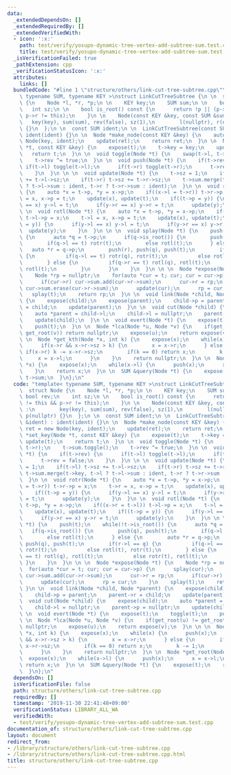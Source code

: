 ```yaml
---
data:
  _extendedDependsOn: []
  _extendedRequiredBy: []
  _extendedVerifiedWith:
  - icon: ':x:'
    path: test/verify/yosupo-dynamic-tree-vertex-add-subtree-sum.test.cpp
    title: test/verify/yosupo-dynamic-tree-vertex-add-subtree-sum.test.cpp
  _isVerificationFailed: true
  _pathExtension: cpp
  _verificationStatusIcon: ':x:'
  attributes:
    links: []
  bundledCode: "#line 1 \"structure/others/link-cut-tree-subtree.cpp\"\ntemplate<\
    \ typename SUM, typename KEY >\nstruct LinkCutTreeSubtree {\n \n  struct Node\
    \ {\n    Node *l, *r, *p;\n \n    KEY key;\n    SUM sum;\n \n    bool rev;\n \
    \   int sz;\n \n    bool is_root() const {\n      return !p || (p->l != this &&\
    \ p->r != this);\n    }\n \n    Node(const KEY &key, const SUM &sum) :\n     \
    \   key(key), sum(sum), rev(false), sz(1),\n        l(nullptr), r(nullptr), p(nullptr)\
    \ {}\n  };\n \n  const SUM ident;\n \n  LinkCutTreeSubtree(const SUM &ident) :\
    \ ident(ident) {}\n \n  Node *make_node(const KEY &key) {\n    auto ret = new\
    \ Node(key, ident);\n    update(ret);\n    return ret;\n  }\n \n  Node *set_key(Node\
    \ *t, const KEY &key) {\n    expose(t);\n    t->key = key;\n    update(t);\n \
    \   return t;\n  }\n \n  void toggle(Node *t) {\n    swap(t->l, t->r);\n    t->sum.toggle();\n\
    \    t->rev ^= true;\n  }\n \n  void push(Node *t) {\n    if(t->rev) {\n     \
    \ if(t->l) toggle(t->l);\n      if(t->r) toggle(t->r);\n      t->rev = false;\n\
    \    }\n  }\n \n \n  void update(Node *t) {\n    t->sz = 1;\n    if(t->l) t->sz\
    \ += t->l->sz;\n    if(t->r) t->sz += t->r->sz;\n    t->sum.merge(t->key, t->l\
    \ ? t->l->sum : ident, t->r ? t->r->sum : ident);\n  }\n \n  void rotr(Node *t)\
    \ {\n    auto *x = t->p, *y = x->p;\n    if((x->l = t->r)) t->r->p = x;\n    t->r\
    \ = x, x->p = t;\n    update(x), update(t);\n    if((t->p = y)) {\n      if(y->l\
    \ == x) y->l = t;\n      if(y->r == x) y->r = t;\n      update(y);\n    }\n  }\n\
    \ \n  void rotl(Node *t) {\n    auto *x = t->p, *y = x->p;\n    if((x->r = t->l))\
    \ t->l->p = x;\n    t->l = x, x->p = t;\n    update(x), update(t);\n    if((t->p\
    \ = y)) {\n      if(y->l == x) y->l = t;\n      if(y->r == x) y->r = t;\n    \
    \  update(y);\n    }\n  }\n \n \n  void splay(Node *t) {\n    push(t);\n    while(!t->is_root())\
    \ {\n      auto *q = t->p;\n      if(q->is_root()) {\n        push(q), push(t);\n\
    \        if(q->l == t) rotr(t);\n        else rotl(t);\n      } else {\n     \
    \   auto *r = q->p;\n        push(r), push(q), push(t);\n        if(r->l == q)\
    \ {\n          if(q->l == t) rotr(q), rotr(t);\n          else rotl(t), rotr(t);\n\
    \        } else {\n          if(q->r == t) rotl(q), rotl(t);\n          else rotr(t),\
    \ rotl(t);\n        }\n      }\n    }\n  }\n \n \n  Node *expose(Node *t) {\n\
    \    Node *rp = nullptr;\n    for(auto *cur = t; cur; cur = cur->p) {\n      splay(cur);\n\
    \      if(cur->r) cur->sum.add(cur->r->sum);\n      cur->r = rp;\n      if(cur->r)\
    \ cur->sum.erase(cur->r->sum);\n      update(cur);\n      rp = cur;\n    }\n \
    \   splay(t);\n    return rp;\n  }\n \n  void link(Node *child, Node *parent)\
    \ {\n    expose(child);\n    expose(parent);\n    child->p = parent;\n    parent->r\
    \ = child;\n    update(parent);\n  }\n \n  void cut(Node *child) {\n    expose(child);\n\
    \    auto *parent = child->l;\n    child->l = nullptr;\n    parent->p = nullptr;\n\
    \    update(child);\n  }\n \n  void evert(Node *t) {\n    expose(t);\n    toggle(t);\n\
    \    push(t);\n  }\n \n  Node *lca(Node *u, Node *v) {\n    if(get_root(u) !=\
    \ get_root(v)) return nullptr;\n    expose(u);\n    return expose(v);\n  }\n \n\
    \ \n  Node *get_kth(Node *x, int k) {\n    expose(x);\n    while(x) {\n      push(x);\n\
    \      if(x->r && x->r->sz > k) {\n        x = x->r;\n      } else {\n       \
    \ if(x->r) k -= x->r->sz;\n        if(k == 0) return x;\n        k -= 1;\n   \
    \     x = x->l;\n      }\n    }\n    return nullptr;\n  }\n \n  Node *get_root(Node\
    \ *x) {\n    expose(x);\n    while(x->l) {\n      push(x);\n      x = x->l;\n\
    \    }\n    return x;\n  }\n \n  SUM &query(Node *t) {\n    expose(t);\n    return\
    \ t->sum;\n  }\n};\n"
  code: "template< typename SUM, typename KEY >\nstruct LinkCutTreeSubtree {\n \n\
    \  struct Node {\n    Node *l, *r, *p;\n \n    KEY key;\n    SUM sum;\n \n   \
    \ bool rev;\n    int sz;\n \n    bool is_root() const {\n      return !p || (p->l\
    \ != this && p->r != this);\n    }\n \n    Node(const KEY &key, const SUM &sum)\
    \ :\n        key(key), sum(sum), rev(false), sz(1),\n        l(nullptr), r(nullptr),\
    \ p(nullptr) {}\n  };\n \n  const SUM ident;\n \n  LinkCutTreeSubtree(const SUM\
    \ &ident) : ident(ident) {}\n \n  Node *make_node(const KEY &key) {\n    auto\
    \ ret = new Node(key, ident);\n    update(ret);\n    return ret;\n  }\n \n  Node\
    \ *set_key(Node *t, const KEY &key) {\n    expose(t);\n    t->key = key;\n   \
    \ update(t);\n    return t;\n  }\n \n  void toggle(Node *t) {\n    swap(t->l,\
    \ t->r);\n    t->sum.toggle();\n    t->rev ^= true;\n  }\n \n  void push(Node\
    \ *t) {\n    if(t->rev) {\n      if(t->l) toggle(t->l);\n      if(t->r) toggle(t->r);\n\
    \      t->rev = false;\n    }\n  }\n \n \n  void update(Node *t) {\n    t->sz\
    \ = 1;\n    if(t->l) t->sz += t->l->sz;\n    if(t->r) t->sz += t->r->sz;\n   \
    \ t->sum.merge(t->key, t->l ? t->l->sum : ident, t->r ? t->r->sum : ident);\n\
    \  }\n \n  void rotr(Node *t) {\n    auto *x = t->p, *y = x->p;\n    if((x->l\
    \ = t->r)) t->r->p = x;\n    t->r = x, x->p = t;\n    update(x), update(t);\n\
    \    if((t->p = y)) {\n      if(y->l == x) y->l = t;\n      if(y->r == x) y->r\
    \ = t;\n      update(y);\n    }\n  }\n \n  void rotl(Node *t) {\n    auto *x =\
    \ t->p, *y = x->p;\n    if((x->r = t->l)) t->l->p = x;\n    t->l = x, x->p = t;\n\
    \    update(x), update(t);\n    if((t->p = y)) {\n      if(y->l == x) y->l = t;\n\
    \      if(y->r == x) y->r = t;\n      update(y);\n    }\n  }\n \n \n  void splay(Node\
    \ *t) {\n    push(t);\n    while(!t->is_root()) {\n      auto *q = t->p;\n   \
    \   if(q->is_root()) {\n        push(q), push(t);\n        if(q->l == t) rotr(t);\n\
    \        else rotl(t);\n      } else {\n        auto *r = q->p;\n        push(r),\
    \ push(q), push(t);\n        if(r->l == q) {\n          if(q->l == t) rotr(q),\
    \ rotr(t);\n          else rotl(t), rotr(t);\n        } else {\n          if(q->r\
    \ == t) rotl(q), rotl(t);\n          else rotr(t), rotl(t);\n        }\n     \
    \ }\n    }\n  }\n \n \n  Node *expose(Node *t) {\n    Node *rp = nullptr;\n  \
    \  for(auto *cur = t; cur; cur = cur->p) {\n      splay(cur);\n      if(cur->r)\
    \ cur->sum.add(cur->r->sum);\n      cur->r = rp;\n      if(cur->r) cur->sum.erase(cur->r->sum);\n\
    \      update(cur);\n      rp = cur;\n    }\n    splay(t);\n    return rp;\n \
    \ }\n \n  void link(Node *child, Node *parent) {\n    expose(child);\n    expose(parent);\n\
    \    child->p = parent;\n    parent->r = child;\n    update(parent);\n  }\n \n\
    \  void cut(Node *child) {\n    expose(child);\n    auto *parent = child->l;\n\
    \    child->l = nullptr;\n    parent->p = nullptr;\n    update(child);\n  }\n\
    \ \n  void evert(Node *t) {\n    expose(t);\n    toggle(t);\n    push(t);\n  }\n\
    \ \n  Node *lca(Node *u, Node *v) {\n    if(get_root(u) != get_root(v)) return\
    \ nullptr;\n    expose(u);\n    return expose(v);\n  }\n \n \n  Node *get_kth(Node\
    \ *x, int k) {\n    expose(x);\n    while(x) {\n      push(x);\n      if(x->r\
    \ && x->r->sz > k) {\n        x = x->r;\n      } else {\n        if(x->r) k -=\
    \ x->r->sz;\n        if(k == 0) return x;\n        k -= 1;\n        x = x->l;\n\
    \      }\n    }\n    return nullptr;\n  }\n \n  Node *get_root(Node *x) {\n  \
    \  expose(x);\n    while(x->l) {\n      push(x);\n      x = x->l;\n    }\n   \
    \ return x;\n  }\n \n  SUM &query(Node *t) {\n    expose(t);\n    return t->sum;\n\
    \  }\n};\n"
  dependsOn: []
  isVerificationFile: false
  path: structure/others/link-cut-tree-subtree.cpp
  requiredBy: []
  timestamp: '2019-11-30 22:41:48+09:00'
  verificationStatus: LIBRARY_ALL_WA
  verifiedWith:
  - test/verify/yosupo-dynamic-tree-vertex-add-subtree-sum.test.cpp
documentation_of: structure/others/link-cut-tree-subtree.cpp
layout: document
redirect_from:
- /library/structure/others/link-cut-tree-subtree.cpp
- /library/structure/others/link-cut-tree-subtree.cpp.html
title: structure/others/link-cut-tree-subtree.cpp
---
```

